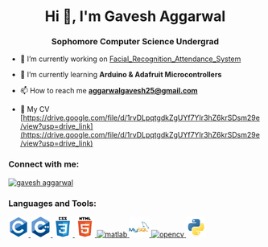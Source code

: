 <h1 align="center">Hi 👋, I'm Gavesh Aggarwal</h1>
<h3 align="center">Sophomore Computer Science Undergrad</h3>

- 🔭 I’m currently working on [Facial_Recognition_Attendance_System](https://github.com/Aggarwal-Gavesh-25/Facial_Recognition_Attendance_System)

- 🌱 I’m currently learning **Arduino & Adafruit Microcontrollers**

- 📫 How to reach me **aggarwalgavesh25@gmail.com**

- 📄 My CV [https://drive.google.com/file/d/1rvDLpqtgdkZgUYf7YIr3hZ6krSDsm29e/view?usp=drive_link](https://drive.google.com/file/d/1rvDLpqtgdkZgUYf7YIr3hZ6krSDsm29e/view?usp=drive_link)

<h3 align="left">Connect with me:</h3>
<p align="left">
<a href="https://linkedin.com/in/gavesh aggarwal" target="blank"><img align="center" src="https://raw.githubusercontent.com/rahuldkjain/github-profile-readme-generator/master/src/images/icons/Social/linked-in-alt.svg" alt="gavesh aggarwal" height="30" width="40" /></a>
</p>

<h3 align="left">Languages and Tools:</h3>
<p align="left"> <a href="https://www.cprogramming.com/" target="_blank" rel="noreferrer"> <img src="https://raw.githubusercontent.com/devicons/devicon/master/icons/c/c-original.svg" alt="c" width="40" height="40"/> </a> <a href="https://www.w3schools.com/cpp/" target="_blank" rel="noreferrer"> <img src="https://raw.githubusercontent.com/devicons/devicon/master/icons/cplusplus/cplusplus-original.svg" alt="cplusplus" width="40" height="40"/> </a> <a href="https://www.w3schools.com/css/" target="_blank" rel="noreferrer"> <img src="https://raw.githubusercontent.com/devicons/devicon/master/icons/css3/css3-original-wordmark.svg" alt="css3" width="40" height="40"/> </a> <a href="https://www.w3.org/html/" target="_blank" rel="noreferrer"> <img src="https://raw.githubusercontent.com/devicons/devicon/master/icons/html5/html5-original-wordmark.svg" alt="html5" width="40" height="40"/> </a> <a href="https://www.mathworks.com/" target="_blank" rel="noreferrer"> <img src="https://upload.wikimedia.org/wikipedia/commons/2/21/Matlab_Logo.png" alt="matlab" width="40" height="40"/> </a> <a href="https://www.mysql.com/" target="_blank" rel="noreferrer"> <img src="https://raw.githubusercontent.com/devicons/devicon/master/icons/mysql/mysql-original-wordmark.svg" alt="mysql" width="40" height="40"/> </a> <a href="https://opencv.org/" target="_blank" rel="noreferrer"> <img src="https://www.vectorlogo.zone/logos/opencv/opencv-icon.svg" alt="opencv" width="40" height="40"/> </a> <a href="https://www.python.org" target="_blank" rel="noreferrer"> <img src="https://raw.githubusercontent.com/devicons/devicon/master/icons/python/python-original.svg" alt="python" width="40" height="40"/> </a> </p>
